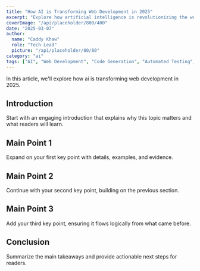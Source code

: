 ```yaml
---
title: "How AI is Transforming Web Development in 2025"
excerpt: "Explore how artificial intelligence is revolutionizing the web development process, from code generation to automated testing and personalized user experiences."
coverImage: "/api/placeholder/800/400"
date: "2025-03-07"
author:
  name: "Caddy Khaw"
  role: "Tech Lead"
  picture: "/api/placeholder/80/80"
category: "ai"
tags: ["AI", "Web Development", "Code Generation", "Automated Testing", "Future of Web"]
---
```


In this article, we'll explore how ai is transforming web development in 2025.

## Introduction

Start with an engaging introduction that explains why this topic matters and what readers will learn.

## Main Point 1

Expand on your first key point with details, examples, and evidence.

## Main Point 2

Continue with your second key point, building on the previous section.

## Main Point 3

Add your third key point, ensuring it flows logically from what came before.

## Conclusion

Summarize the main takeaways and provide actionable next steps for readers.